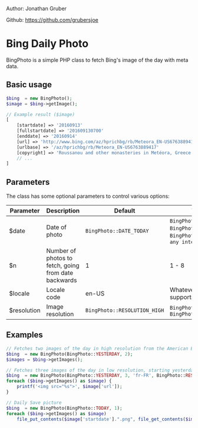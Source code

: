 Author: Jonathan Gruber

Github: https://github.com/grubersjoe

# Bing Daily Photo

BingPhoto is a simple PHP class to fetch Bing's image of the day with meta data.

## Basic usage

```php
$bing  = new BingPhoto();
$image = $bing->getImage();

// Example result ($image)
[
    [startdate] => '20160913'
    [fullstartdate] => '201609130700'
    [enddate] => '20160914'
    [url] => 'http://www.bing.com/az/hprichbg/rb/Meteora_EN-US6763889417_1920x1080.jpg'
    [urlbase] => '/az/hprichbg/rb/Meteora_EN-US6763889417'
    [copyright] => 'Roussanou and other monasteries in Metéora, Greece (© Stian Rekdal/Nimia)'   
    // ...
]
```

## Parameters

The class has some optional parameters to control various options:

| Parameter   |Description        |Default              |Valid values|
|-------------|-------------------|---------------------|------------|
| $date|Date of photo|`BingPhoto::DATE_TODAY` |`BingPhoto::DATE_YESTERDAY`, `BingPhoto::DATE_TODAY`, `BingPhoto::DATE_TOMORROW`, `any integer >= -1`|
| $n|Number of photos to fetch, going from date backwards|1|1 - 8|
| $locale     |Locale code|en-US|Whatever language Bing supports|
| $resolution |Image resolution|`BingPhoto::RESOLUTION_HIGH`|`BingPhoto::RESOLUTION_LOW`, `BingPhoto::RESOLUTION_HIGH`|

## Examples

```php
// Fetches two images of the day in high resolution from the American Bing portal
$bing  = new BingPhoto(BingPhoto::YESTERDAY, 2);
$images = $bing->getImages();
```

```php
// Fetches three images of the day in low resolution, starting yesterday from the French Bing portal
$bing  = new BingPhoto(BingPhoto::YESTERDAY, 3, 'fr-FR', BingPhoto::RESOLUTION_LOW);
foreach ($bing->getImages() as $image) {
    printf('<img src="%s">', $image['url']);
}
```


```php
// Daily Save picture
$bing  = new BingPhoto(BingPhoto::TODAY, 1);
foreach ($bing->getImages() as $image) 
    file_put_contents($image['startdate'].".png", file_get_contents($image['url']),FILE_APPEND);
```
